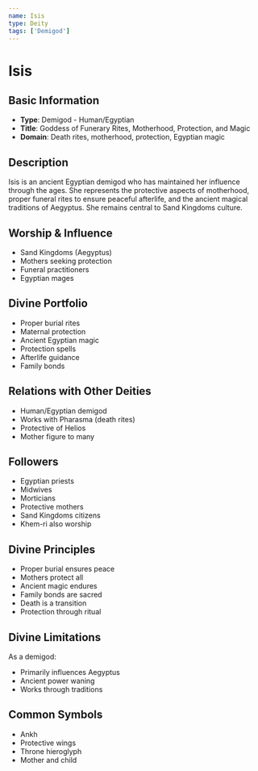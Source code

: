 ```yaml
---
name: Isis
type: Deity
tags: ['Demigod']
---
```


# Isis

## Basic Information
- **Type**: Demigod - Human/Egyptian
- **Title**: Goddess of Funerary Rites, Motherhood, Protection, and Magic
- **Domain**: Death rites, motherhood, protection, Egyptian magic

## Description
Isis is an ancient Egyptian demigod who has maintained her influence through the ages. She represents the protective aspects of motherhood, proper funeral rites to ensure peaceful afterlife, and the ancient magical traditions of Aegyptus. She remains central to Sand Kingdoms culture.

## Worship & Influence
- Sand Kingdoms (Aegyptus)
- Mothers seeking protection
- Funeral practitioners
- Egyptian mages

## Divine Portfolio
- Proper burial rites
- Maternal protection
- Ancient Egyptian magic
- Protection spells
- Afterlife guidance
- Family bonds

## Relations with Other Deities
- Human/Egyptian demigod
- Works with Pharasma (death rites)
- Protective of Helios
- Mother figure to many

## Followers
- Egyptian priests
- Midwives
- Morticians
- Protective mothers
- Sand Kingdoms citizens
- Khem-ri also worship

## Divine Principles
- Proper burial ensures peace
- Mothers protect all
- Ancient magic endures
- Family bonds are sacred
- Death is a transition
- Protection through ritual

## Divine Limitations
As a demigod:
- Primarily influences Aegyptus
- Ancient power waning
- Works through traditions

## Common Symbols
- Ankh
- Protective wings
- Throne hieroglyph
- Mother and child